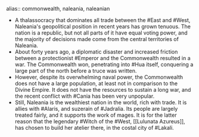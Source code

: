 alias:: commonwealth, naleania, naleanian

- A thalassocracy that dominates all trade between the #East and #West, Naleania's geopolitical position in recent years has grown tenuous. The nation is a republic, but not all parts of it have equal voting power, and the majority of decisions made come from the central territories of Naleania.
- About forty years ago, a diplomatic disaster and increased friction between a protectionist #Emperor and the Commonwealth resulted in a war. The Commonwealth won, penetrating into #Hua itself, conquering a large part of the north before a truce was written.
- However, despite its overwhelming naval power, the Commonwealth does not have a large population, at least not in comparison to the Divine Empire. It does not have the resources to sustain a long war, and the recent conflict with #Cania has been very unpopular.
- Still, Naleania is the wealthiest nation in the world, rich with trade. It is allies with #Alaris, and suzerain of #Jadralia. Its people are largely treated fairly, and it supports the work of mages. It is for the latter reason that the legendary #Witch of the #West, [[Lulunata Azureus]], has chosen to build her atelier there, in the costal city of #Lakali.